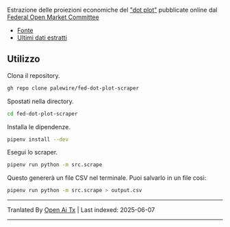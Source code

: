 Estrazione delle proiezioni economiche del ["dot plot"](https://it.wikipedia.org/wiki/Fedspeak#Altri_usi) pubblicate online dal [Federal Open Market Committee](https://it.wikipedia.org/wiki/Federal_Open_Market_Committee)

* [Fonte](https://www.federalreserve.gov/monetarypolicy/fomccalendars.htm)
* [Ultimi dati estratti](https://github.com/palewire/fed-dot-plot-scraper/blob/main/data/dotplot.csv)

## Utilizzo

Clona il repository.

```bash
gh repo clone palewire/fed-dot-plot-scraper
```

Spostati nella directory.

```bash
cd fed-dot-plot-scraper
```

Installa le dipendenze.

```bash
pipenv install --dev
```

Esegui lo scraper.

```bash
pipenv run python -m src.scrape
```

Questo genererà un file CSV nel terminale. Puoi salvarlo in un file così:

```bash
pipenv run python -m src.scrape > output.csv
```

---

Tranlated By [Open Ai Tx](https://github.com/OpenAiTx/OpenAiTx) | Last indexed: 2025-06-07

---